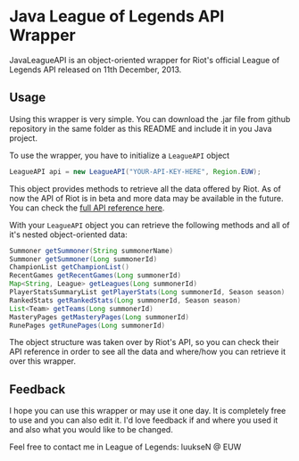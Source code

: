Java League of Legends API Wrapper
====================
JavaLeagueAPI is an object-oriented wrapper for Riot's official League of Legends API released on 11th December, 2013.

Usage
---
Using this wrapper is very simple. You can download the .jar file from github repository in the same folder as this README and include it in you Java project.

To use the wrapper, you have to initialize a `LeagueAPI` object
```java
LeagueAPI api = new LeagueAPI("YOUR-API-KEY-HERE", Region.EUW);
```
This object provides methods to retrieve all the data offered by Riot. As of now the API of Riot is in beta and more data may be available in the future. You can check the <a href="http://developer.riotgames.com/api/methods">full API reference here</a>.

With your `LeagueAPI` object you can retrieve the following methods and all of it's nested object-oriented data:
```java
Summoner getSummoner(String summonerName)
Summoner getSummoner(Long summonerId)
ChampionList getChampionList()
RecentGames getRecentGames(Long summonerId)
Map<String, League> getLeagues(Long summonerId)
PlayerStatsSummaryList getPlayerStats(Long summonerId, Season season)
RankedStats getRankedStats(Long summonerId, Season season)
List<Team> getTeams(Long summonerId)
MasteryPages getMasteryPages(Long summonerId)
RunePages getRunePages(Long summonerId)
```
The object structure was taken over by Riot's API, so you can check their API reference in order to see all the data and where/how you can retrieve it over this wrapper.

Feedback
---
I hope you can use this wrapper or may use it one day. It is completely free to use and you can also edit it. I'd love feedback if and where you used it and also what you would like to be changed.

Feel free to contact me in League of Legends: luukseN @ EUW

